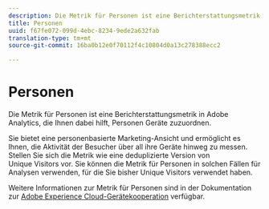 ```yaml
---
description: Die Metrik für Personen ist eine Berichterstattungsmetrik in Adobe Analytics, die Ihnen dabei hilft, Personen Geräte zuzuordnen.
title: Personen
uuid: f67fe072-099d-4ebc-8234-9ede2a632fab
translation-type: tm+mt
source-git-commit: 16ba0b12e0f70112f4c10804d0a13c278388ecc2

---
```



# Personen

Die Metrik für Personen ist eine Berichterstattungsmetrik in Adobe Analytics, die Ihnen dabei hilft, Personen Geräte zuzuordnen.

Sie bietet eine personenbasierte Marketing-Ansicht und ermöglicht es Ihnen, die Aktivität der Besucher über all ihre Geräte hinweg zu messen. Stellen Sie sich die Metrik wie eine deduplizierte Version von Unique Visitors vor. Sie können die Metrik für Personen in solchen Fällen für Analysen verwenden, für die Sie bisher Unique Visitors verwendet haben.

Weitere Informationen zur Metrik für Personen sind in der Dokumentation zur [Adobe Experience Cloud-Gerätekooperation](https://marketing.adobe.com/resources/help/de_DE/mcdc/mcdc-people.html) verfügbar.
